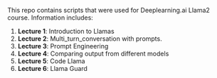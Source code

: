 This repo contains scripts that were used for Deeplearning.ai Llama2 course. 
Information includes:
1. **Lecture 1**: Introduction to Llamas
2. **Lecture 2**: Multi_turn_conversation with prompts.
3. **Lecture 3**: Prompt Engineering
4. **Lecture 4**: Comparing output from different models
5. **Lecture 5**: Code Llama
6. **Lecture 6**: Llama Guard